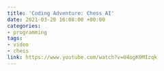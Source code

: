 ```yaml
---
title: 'Coding Adventure: Chess AI'
date: 2021-03-20 16:08:00 +00:00
categories:
- programming
tags:
- video
- chess
link: https://www.youtube.com/watch?v=U4ogK0MIzqk
---
```


